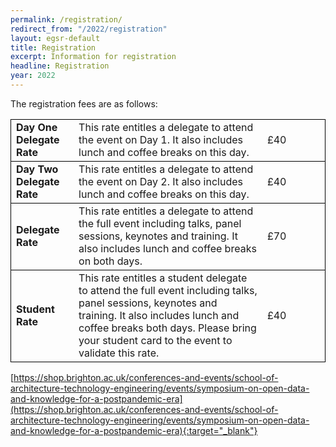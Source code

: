 ```yaml
---
permalink: /registration/
redirect_from: "/2022/registration"
layout: egsr-default
title: Registration
excerpt: Information for registration
headline: Registration
year: 2022
---
```


The registration fees are as follows:

<table >
  <tr style="border: 1px solid black;">
    <td width="20%"><b>Day One Delegate Rate</b></td>
    <td width="60%">This rate entitles a delegate to attend the event on Day 1. It also includes lunch and coffee breaks on this day.</td>
    <td width="20%">£40</td>
 </tr>
  <tr style="border: 1px solid black;">
    <td><b>Day Two Delegate Rate</b></td>
    <td>This rate entitles a delegate to attend the event on Day 2. It also includes lunch and coffee breaks on this day.</td>
    <td>£40</td>
  </tr>
  <tr style="border: 1px solid black;">
    <td><b>Delegate Rate</b></td>
    <td>This rate entitles a delegate to attend the full event including talks, panel sessions, keynotes and training. It also includes lunch and coffee breaks on both days.</td>
    <td>£70</td>
  </tr>
  <tr style="border: 1px solid black;">
    <td><b>Student Rate</b></td>
    <td>This rate entitles a student delegate to attend the full event including talks, panel sessions, keynotes and training. It also includes lunch and coffee breaks both days. Please bring your student card to the event to validate this rate.</td>
    <td>£40</td>
  </tr>
</table>

[https://shop.brighton.ac.uk/conferences-and-events/school-of-architecture-technology-engineering/events/symposium-on-open-data-and-knowledge-for-a-postpandemic-era](https://shop.brighton.ac.uk/conferences-and-events/school-of-architecture-technology-engineering/events/symposium-on-open-data-and-knowledge-for-a-postpandemic-era){:target="_blank"} 

